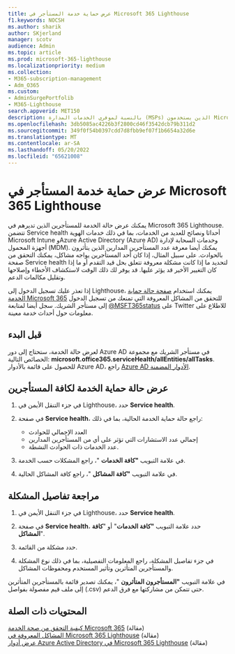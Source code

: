 ```yaml
---
title: عرض حماية خدمة المستأجر في Microsoft 365 Lighthouse
f1.keywords: NOCSH
ms.author: sharik
author: SKjerland
manager: scotv
audience: Admin
ms.topic: article
ms.prod: microsoft-365-lighthouse
ms.localizationpriority: medium
ms.collection:
- M365-subscription-management
- Adm_O365
ms.custom:
- AdminSurgePortfolib
- M365-Lighthouse
search.appverid: MET150
description: بالنسبة لموفري الخدمات المدارة (MSPs) الذين يستخدمون Microsoft 365 Lighthouse، تعرف على كيفية عرض حالة خدمة المستأجر.
ms.openlocfilehash: 3db5085ac4226b3f2800cd46f3542dcb79b311d2
ms.sourcegitcommit: 349f0f54b0397cdd7d8fbb9ef07f1b6654a32d6e
ms.translationtype: MT
ms.contentlocale: ar-SA
ms.lasthandoff: 05/20/2022
ms.locfileid: "65621008"
---
```

# <a name="view-tenant-service-health-in-microsoft-365-lighthouse"></a>عرض حماية خدمة المستأجر في Microsoft 365 Lighthouse

يمكنك عرض حالة الخدمة للمستأجرين الذين تديرهم في Microsoft 365 Lighthouse. تتضمن Service health أحداثا ونصائح للعديد من الخدمات، بما في ذلك خدمات الهوية Microsoft Intune وAzure Active Directory (Azure AD) وخدمات السحابة لإدارة أجهزة المحمول (MDM). يمكنك أيضا معرفة عدد المستأجرين المدارين الذين يتأثرون بالحوادث. على سبيل المثال، إذا كان أحد المستأجرين يواجه مشاكل، يمكنك التحقق من صفحة Service health لتحديد ما إذا كانت مشكلة معروفة تتعلق بحل قيد التقدم أو ما إذا كان التغيير الأخير قد يؤثر عليها. قد يوفر لك ذلك الوقت لاستكشاف الأخطاء وإصلاحها وتقليل مكالمات الدعم.

إذا تعذر عليك تسجيل الدخول إلى Lighthouse، يمكنك استخدام [صفحة حالة حماية الخدمة Microsoft 365](https://status.office365.com/) للتحقق من المشاكل المعروفة التي تمنعك من تسجيل الدخول إلى مستأجر الشريك. سجل أيضا لمتابعة [@MSFT365status](https://twitter.com/MSFT365Status) على Twitter للاطلاع على معلومات حول أحداث خدمة معينة.

## <a name="before-you-begin"></a>قبل البدء

لعرض حالة الخدمة، ستحتاج إلى دور Azure AD في مستأجر الشريك مع مجموعة الخصائص التالية: **microsoft.office365.serviceHealth/allEntities/allTasks**. للحصول على قائمة بالأدوار Azure AD، راجع [Azure AD الأدوار المضمنة](/azure/active-directory/roles/permissions-reference).

## <a name="view-service-health-status-for-all-tenants"></a>عرض حالة حماية الخدمة لكافة المستأجرين

1. في جزء التنقل الأيمن في Lighthouse، حدد **Service health**.

2. في صفحة **Service health**، راجع حالة حماية الخدمة الحالية، بما في ذلك:

   - العدد الإجمالي للحوادث
   - إجمالي عدد الاستشارات التي تؤثر على أي من المستأجرين المدارين
   - عدد الخدمات ذات الحوادث النشطة.

3. في علامة التبويب **"كافة الخدمات** "، راجع المشكلات حسب الخدمة.

4. في علامة التبويب **"كافة المشاكل** "، راجع كافة المشاكل الحالية.

## <a name="review-issue-details"></a>مراجعة تفاصيل المشكلة

1. في جزء التنقل الأيمن في Lighthouse، حدد **Service health**.

2. في صفحة **Service health**، حدد علامة التبويب **"كافة الخدمات**" أو "**كافة المشاكل**".

3. حدد مشكلة من القائمة.

4. في جزء تفاصيل المشكلة، راجع المعلومات التفصيلية، بما في ذلك نوع المشكلة والمستأجرين المتأثرين وتأثير المستخدم ومحفوظات المشاكل.

في علامة التبويب **"المستأجرون المتأثرون** "، يمكنك تصدير قائمة بالمستأجرين المتأثرين إلى ملف قيم مفصولة بفواصل (.csv) حتى تتمكن من مشاركتها مع فرق الدعم.

## <a name="related-content"></a>المحتويات ذات الصلة

[كيفية التحقق من صحة الخدمة Microsoft 365](/microsoft-365/enterprise/view-service-health) (مقالة)\
[المشاكل المعروفة في Microsoft 365 Lighthouse](m365-lighthouse-known-issues.md) (مقالة)\
[عرض أدوار Azure Active Directory في Microsoft 365 Lighthouse](m365-lighthouse-view-your-roles.md) (مقالة)

